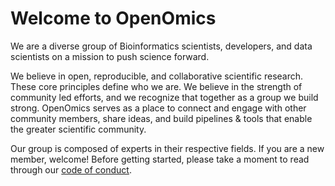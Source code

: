 # Welcome to OpenOmics

We are a diverse group of Bioinformatics scientists, developers, and data scientists on a mission to push science forward.

We believe in open, reproducible, and collaborative scientific research. These core principles define who we are. We believe in the strength of community led efforts, and we recognize that together as a group we build strong. OpenOmics serves as a place to connect and engage with other community members, share ideas, and build pipelines & tools that enable the greater scientific community. 

Our group is composed of experts in their respective fields. If you are a new member, welcome! Before getting started, please take a moment to read through our [code of conduct](https://github.com/OpenOmics/.github/blob/main/CODE_OF_CONDUCT.md).  
